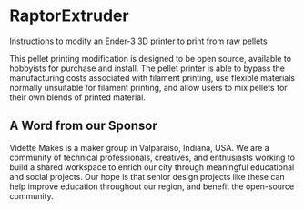 # RaptorExtruder
Instructions to modify an Ender-3 3D printer to print from raw pellets

This pellet printing modification is designed to be open source, available to hobbyists for purchase and install. The pellet printer is able to bypass the manufacturing costs associated with filament printing, use flexible materials normally unsuitable for filament printing, and allow users to mix pellets for their own blends of printed material.

## A Word from our Sponsor
Vidette Makes is a maker group in Valparaiso, Indiana, USA. We are a community of technical professionals, creatives, and enthusiasts working to build a shared workspace to enrich our city through meaningful educational and social projects. Our hope is that senior design projects like these can help improve education throughout our region, and benefit the open-source community.

